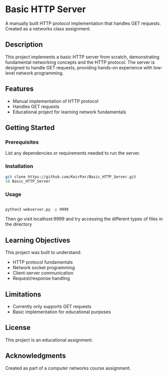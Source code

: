 
# Basic HTTP Server

A manually built HTTP protocol implementation that handles GET requests. Created as a networks class assignment.

## Description

This project implements a basic HTTP server from scratch, demonstrating fundamental networking concepts and the HTTP protocol. The server is designed to handle GET requests, providing hands-on experience with low-level network programming.

## Features

- Manual implementation of HTTP protocol
- Handles GET requests
- Educational project for learning network fundamentals

## Getting Started

### Prerequisites

List any dependencies or requirements needed to run the server.

### Installation

```bash
git clone https://github.com/KeirPar/Basic_HTTP_Server.git
cd Basic_HTTP_Server
```

### Usage

```bash

python3 webserver.py -p 9999

```

Then go visit localhost:9999 and try accessing the different types of files in the directory

## Learning Objectives

This project was built to understand:
- HTTP protocol fundamentals
- Network socket programming
- Client-server communication
- Request/response handling

## Limitations

- Currently only supports GET requests
- Basic implementation for educational purposes

## License

This project is an educational assignment.

## Acknowledgments

Created as part of a computer networks course assignment.

